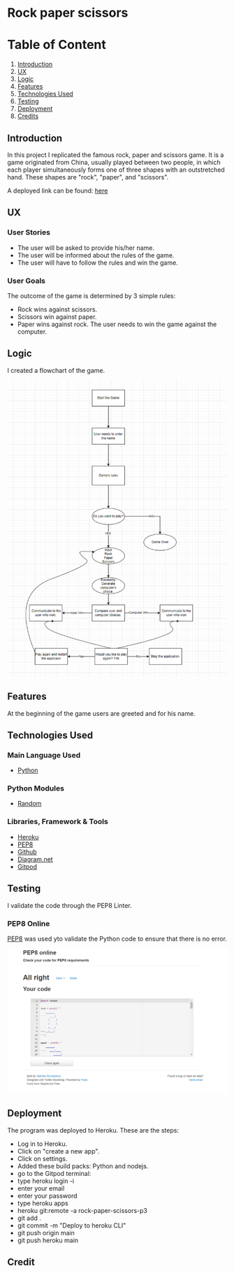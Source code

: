 # Rock paper scissors

# Table of Content

1. [Introduction](#introduction)
2. [UX](#ux)
3. [Logic](#logic) 
4. [Features](#features)
5. [Technologies Used](#technologies-used)
6. [Testing](#testing)
7. [ Deployment](#deployment)
8. [Credits](#credits)
   

## Introduction

In this project I replicated the famous rock, paper and scissors game.  It is a game originated from China, usually played between two people, in which each player simultaneously forms one of three shapes with an outstretched hand. These shapes are "rock", "paper", and "scissors".

A deployed link can be found: [here](https://rock-paper-scissors-p3.herokuapp.com/"Python")

## UX
### User Stories
- The user will be asked to provide his/her name.
- The user will be informed about the rules of the game.
-  The user will have to follow the rules and win the game.
### User Goals
The outcome of the game is determined by 3 simple rules: 
- Rock wins against scissors.
- Scissors win against paper.
- Paper wins against rock.
The user needs to win the game against the computer.

## Logic
I created a flowchart of the game.

![picture alt](/images/project-flowchart.PNG "Flowchart")

## Features
At the beginning of the game users are greeted and for his name.

## Technologies Used
### Main Language Used
- [Python](https://en.wikipedia.org/wiki/Python"Python")
### Python Modules
- [Random](https://docs.python.org/3/library/random.html"Random")
### Libraries, Framework & Tools
- [Heroku](https://dashboard.heroku.com/apps"Heroku")
- [PEP8](https://pep8.org/"PEP8")
- [Github](https://github.com"Github")
- [Diagram.net](https://app.diagrams.net/"Diagram")
- [Gitpod](https://www.gitpod.io/"Gitpod") 

## Testing
I validate the code through the PEP8 Linter.
### PEP8 Online
[PEP8](https://pep8.org/"PEP8") was used yto validate the Python code to ensure that there is no error.

![picture alt](/images/Pep8-Testing.PNG "PEP8 Testing")

## Deployment
The program was deployed to Heroku. These are the steps:
- Log in to Heroku.
- Click on "create a new app".
- Click on settings.
- Added these build packs: Python and nodejs.
- go to the Gitpod terminal:
- type heroku login -i
- enter your email
- enter your password
- type heroku apps
- heroku git:remote -a rock-paper-scissors-p3
- git add .
- git commit -m "Deploy to heroku CLI"
- git push origin main
- git push heroku main
## Credit  
